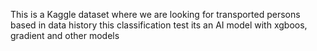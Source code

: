 This is a Kaggle dataset where we are looking for transported persons based in data history 
this classification test its an AI model with xgboos, gradient and other models 
